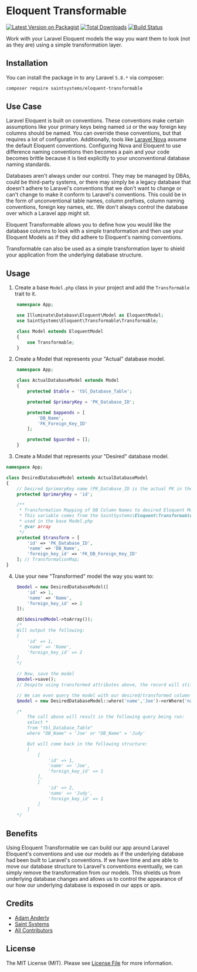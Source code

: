 # Eloquent Transformable

[![Latest Version on Packagist](https://img.shields.io/packagist/v/saintsystems/eloquent-transformable.svg?style=flat-square)](https://packagist.org/packages/saintsystems/eloquent-transformable)
[![Total Downloads](https://img.shields.io/packagist/dt/saintsystems/eloquent-transformable.svg?style=flat-square)](https://packagist.org/packages/saintsystems/eloquent-transformable)
[![Build Status](https://travis-ci.org/saintsystems/eloquent-transformable.svg?branch=master)](https://travis-ci.org/saintsystems/eloquent-transformable)

Work with your Laravel Eloquent models the way you want them to look (not as they are) using a simple transformation layer.

## Installation

You can install the package in to any Laravel `5.8.*` via composer:

```bash
composer require saintsystems/eloquent-transformable
```

## Use Case

Laravel Eloquent is built on conventions. These conventions make certain assumptions like your primary keys being named `id` or the way foreign key columns should be named. You can override these conventions, but that requires a lot of configuration. Additionally, tools like [Laravel Nova](https://nova.laravel.com) assume the default Eloquent conventions. Configuring Nova and Eloquent to use difference naming conventions then becomes a pain and your code becomes brittle because it is tied explicitly to your unconventional database naming standards.

Databases aren't always under our control. They may be managed by DBAs, could be third-party systems, or there may simply be a legacy database that doesn't adhere to Laravel's conventions that we don't want to change or can't change to make it conform to Laravel's conventions. This could be in the form of unconventional table names, column prefixes, column naming conventions, foreign key names, etc. We don't always control the database over which a Laravel app might sit.

Eloquent Transformable allows you to define how you would like the database columns to look with a simple transformation and then use your Eloquent Models as if they did adhere to Eloquent's naming conventions.

Transformable can also be used as a simple transformation layer to shield your application from the underlying database structure.

## Usage

1. Create a base `Model.php` class in your project and add the `Transformable` trait to it.
```php
    namespace App;

    use Illuminate\Database\Eloquent\Model as EloquentModel;
    use SaintSystems\Eloquent\Transformable\Transformable;

    class Model extends EloquentModel
    {
        use Transformable;
    }
```

2. Create a Model that represents your "Actual" database model.
```php
    namespace App;

    class ActualDatabaseModel extends Model
    {
        protected $table = 'tbl_Database_Table';

        protected $primaryKey = 'PK_Database_ID';

        protected $appends = [
            'DB_Name',
            'FK_Foreign_Key_ID'
        ];

        protected $guarded = [];
    }
```

3. Create a Model that represents your "Desired" database model.
```php
namespace App;

class DesiredDatabaseModel extends ActualDatabaseModel
{
    // Desired $primaryKey name (PK_Database_ID is the actual PK in the database)
    protected $primaryKey = 'id';

    /**
     * Transformation Mapping of DB Column Names to desired Eloquent Model Attribute Names
     * This variable comes from the SaintSystems\Eloquent\Transformable\Transformable Trait
     * used in the base Model.php
     * @var array
     */
    protected $transform = [
        'id' => 'PK_Database_ID',
        'name' => 'DB_Name',
        'foreign_key_id' => 'FK_DB_Foreign_Key_ID'
    ]; // TransformationMap;
}
```

4. Use your new "Transformed" model the way you want to:
```php
    $model = new DesiredDatabaseModel([
        'id' => 1,
        'name' => 'Name',
        'foreign_key_id' => 2
    ]);

    dd($desiredModel->toArray());
    /*
    Will output the following:
    [
        'id' => 1,
        'name' => 'Name',
        'foreign_key_id' => 2
    ]
    */

    // Now, save the model
    $model->save();
    // Despite using transformed attributes above, the record will still save using the transformed attributes we defined.

    // We can even query the model with our desired/transformed column names
    $model = new DesiredDatabaseModel::where('name','Joe')->orWhere('name','Judy')->get();

    /*
        The call above will result in the following query being run:
        select *
        from "tbl_Database_Table"
        where "DB_Name" = 'Joe' or "DB_Name" = 'Judy'

        But will come back in the following structure:
        [
            [
                'id' => 1,
                'name' => 'Joe',
                'foreign_key_id' => 1
            ],
            [
                'id' => 2,
                'name' => 'Judy',
                'foreign_key_id' => 1
            ]
        ]
    */

```

## Benefits

Using Eloquent Transformable we can build our app around Laravel Eloquent's conventions and use our models as if the underlying database had been built to Laravel's conventions. If we have time and are able to move our database structure to Laravel's conventions eventually, we can simply remove the transformation from our models. This shields us from underlying database changes and allows us to control the appearance of our how our underlying database is exposed in our apps or apis.

## Credits

- [Adam Anderly](https://github.com/anderly)
- [Saint Systems](https://github.com/saintsystems)
- [All Contributors](../../contributors)

## License

The MIT License (MIT). Please see [License File](LICENSE.md) for more information.
